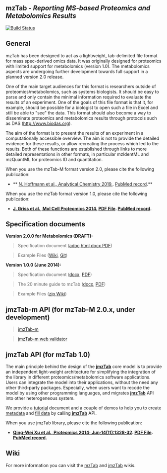 ## mzTab - _Reporting MS-based Proteomics and Metabolomics Results_

[![Build Status](https://travis-ci.org/HUPO-PSI/mzTab.svg?branch=master)](https://travis-ci.org/HUPO-PSI/mzTab)

## General
mzTab has been designed to act as a lightweight, tab-delimited file format for mass spec-derived omics data. It was originally designed for proteomics with limited support for metabolomics (version 1.0). The metabolomics aspects are undergoing further development towards full support in a planned version 2.0 release.

One of the main target audiences for this format is researchers outside of proteomics/metabolomics, such as systems biologists. It should be easy to parse and only contain the minimal information required to evaluate the results of an experiment. One of the goals of this file format is that it, for example, should be possible for a biologist to open such a file in Excel and still be able to "see" the data. This format should also become a way to disseminate proteomics and metabolomics results through protocols such as DAS (http://www.biodas.org).

The aim of the format is to present the results of an experiment in a computationally accessible overview. The aim is not to provide the detailed evidence for these results, or allow recreating the process which led to the results. Both of these functions are established through links to more detailed representations in other formats, in particular mzIdentML and mzQuantML for proteomics ID and quantitation.

When you use the mzTab-M format version 2.0, please cite the following publication:

* ** [N. Hoffmann et al., Analytical Chemistry 2019.](https://pubs.acs.org/doi/10.1021/acs.analchem.8b04310). [PubMed record](http://www.ncbi.nlm.nih.gov/pubmed/30688441).**

When you use the mzTab format version 1.0, please cite the following publication:

  * **[J. Griss et al., Mol Cell Proteomics 2014.](http://www.mcponline.org/content/early/2014/06/30/mcp.O113.036681.abstract) [PDF File](http://www.mcponline.org/content/early/2014/06/30/mcp.O113.036681.full.pdf).  [PubMed record](http://www.ncbi.nlm.nih.gov/pubmed/24980485).**


## Specification documents

**Version 2.0.0 for Metabolomics (DRAFT):**

  > Specification document ([adoc](https://github.com/HUPO-PSI/mzTab/blob/master/specification_document-developments/2_0-Metabolomics-Draft/mzTab_format_specification_2_0-M_draft.adoc),[html](http://hupo-psi.github.io/mzTab/2_0-metabolomics-draft/mzTab_format_specification_2_0-M_draft.html),[docx](http://hupo-psi.github.io/mzTab/2_0-metabolomics-draft/mzTab_format_specification_2_0-M_draft.docx),[PDF](http://hupo-psi.github.io/mzTab/2_0-metabolomics-draft/mzTab_format_specification_2_0-M_draft.pdf))
  
  > Example Files ([Wiki](../../wiki/Examples), [Git](https://github.com/HUPO-PSI/mzTab/tree/master/examples/2_0-Metabolomics_Draft))

**Version 1.0.0 (June 2014):**

  > Specification document ([docx](https://github.com/HUPO-PSI/mzTab/tree/master/specification_document-releases/1_0-Proteomics-Release/mzTab_format_specification.docx), [PDF](https://github.com/HUPO-PSI/mzTab/tree/master/specification_document-releases/1_0-Proteomics-Release/mzTab_format_specification.pdf))

  > The 20 minute guide to mzTab ([docx](https://github.com/HUPO-PSI/mzTab/tree/master/specification_document-releases/1_0-Proteomics-Release/20minute_guide_mzTab.docx), [PDF](https://github.com/HUPO-PSI/mzTab/tree/master/specification_document-releases/1_0-Proteomics-Release/20minute_guide_mzTab.pdf))

  > Example Files ([zip](http://www.ebi.ac.uk/pride/resources/tools/jmztab/latest/examples.zip),[Wiki](../../wiki/Examples))

## jmzTab-m API (for mzTab-M 2.0.x, under development)

  > [jmzTab-m](https://github.com/nilshoffmann/jmzTab-m)

  > [jmzTab-m web validator](https://github.com/nilshoffmann/jmzTab-m-webapp)

## jmzTab API (for mzTab 1.0)

The main principle behind the design of the [**jmzTab**](https://github.com/PRIDE-Utilities/jmztab) core model is to provide an independent light-weight architecture for simplifying the integration of the library in different proteomics/metabolomics software applications. Users can integrate the model into their applications, without the need any other third-party packages. Especially, when users want to recode the model by using other programming languages, and migrates [**jmzTab**](https://github.com/PRIDE-Utilities/jmztab) API into other heterogeneous system.

We provide a [tutorial](https://github.com/PRIDE-Utilities/jmztab/wiki/Home) document and a couple of demos to help you to create [metadata](https://github.com/PRIDE-Utilities/jmztab/wiki/jmzTab-Metadata) and [fill data](https://github.com/PRIDE-Utilities/jmztab/wiki/jmzTab-Columns) by calling [**jmzTab**](https://github.com/PRIDE-Utilities/jmztab) API.

When you use jmzTab library, please cite the following publication:

  * **[Qing-Wei Xu et al., Proteomics 2014; Jun;14(11):1328-32](http://onlinelibrary.wiley.com/doi/10.1002/pmic.201300560/abstract). [PDF File](http://onlinelibrary.wiley.com/doi/10.1002/pmic.201300560/pdf).  [PubMed record](http://www.ncbi.nlm.nih.gov/pubmed/24659499).**

## Wiki
For more information you can visit the [mzTab](https://github.com/HUPO-PSI/mzTab/wiki) and [jmzTab](https://github.com/PRIDE-Utilities/jmztab/wiki) wikis.
